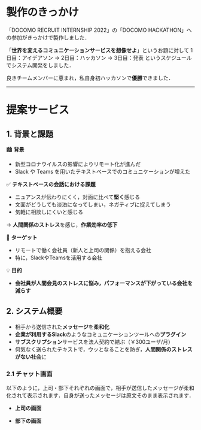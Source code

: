 # 製作のきっかけ

「DOCOMO RECRUIT INTERNSHIP 2022」の「DOCOMO HACKATHON」への参加がきっかけで製作しました．

「**世界を変えるコミュニケーションサービスを想像せよ**」というお題に対して
1日目：アイデアソン → 2日目：ハッカソン → 3日目：発表
というスケジュールでシステム開発をしました．

良きチームメンバーに恵まれ，私自身初ハッカソンで**優勝**できました．

---

# 提案サービス

## 1. 背景と課題

🏙️ **背景**

- 新型コロナウイルスの影響によりリモート化が進んだ
- Slack や Teams を用いたテキストベースでのコミュニケーションが増えた

✅ **テキストベースの会話における課題**

- ニュアンスが伝わりにくく，対面に比べて**堅く**感じる
- 文面がどうしても淡泊になってしまい，ネガティブに捉えてしまう
- 気軽に相談しにくいと感じる

→ **人間関係のストレス**を感じ，**作業効率の低下**

🎯 **ターゲット**

- リモートで働く会社員（新人と上司の関係）を抱える会社
- 特に，SlackやTeamsを活用する会社

💡 **目的**

- **会社員が人間会見のストレスに悩み，パフォーマンスが下がっている会社を減らす**

## 2. システム概要

- 相手から送信された**メッセージ**を**柔和化**
- **企業が利用するSlack**のようなコミュニケーションツールへの**プラグイン**
- **サブスクリプション**サービスを法人契約で結ぶ（￥300ユーザ/月）
- 何気なく送られたテキストで，ウッとなることを防ぎ，**人間関係のストレスがない社会**に

### 2.1 チャット画面

以下のように，上司・部下それぞれの画面で，相手が送信したメッセージが柔和化されて表示されます．自身が送ったメッセージは原文そのまま表示されます．

- **上司の画面**

- **部下の画面**
